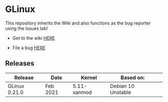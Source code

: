 # GLinux

This repository inherits the Wiki and also functions as the bug reporter using the Issues tab!

- Get to the wiki [HERE](https://github.com/BavarianByte/GLinux/wiki)

- File a bug [HERE](https://github.com/BavarianByte/GLinux/issues)

## Releases

| Release       | Date     | Kernel      | Based on:          |   |
|---------------|----------|-------------|--------------------|---|
| GLinux 0.21.0 | Feb 2021 | 5.11-xanmod | Debian 10 Unstable |   |

